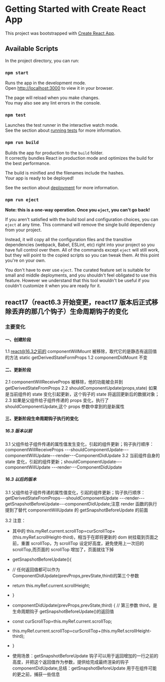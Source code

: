 # Getting Started with Create React App

This project was bootstrapped with [Create React App](https://github.com/facebook/create-react-app).

## Available Scripts

In the project directory, you can run:

### `npm start`

Runs the app in the development mode.\
Open [http://localhost:3000](http://localhost:3000) to view it in your browser.

The page will reload when you make changes.\
You may also see any lint errors in the console.

### `npm test`

Launches the test runner in the interactive watch mode.\
See the section about [running tests](https://facebook.github.io/create-react-app/docs/running-tests) for more information.

### `npm run build`

Builds the app for production to the `build` folder.\
It correctly bundles React in production mode and optimizes the build for the best performance.

The build is minified and the filenames include the hashes.\
Your app is ready to be deployed!

See the section about [deployment](https://facebook.github.io/create-react-app/docs/deployment) for more information.

### `npm run eject`

**Note: this is a one-way operation. Once you `eject`, you can't go back!**

If you aren't satisfied with the build tool and configuration choices, you can `eject` at any time. This command will remove the single build dependency from your project.

Instead, it will copy all the configuration files and the transitive dependencies (webpack, Babel, ESLint, etc) right into your project so you have full control over them. All of the commands except `eject` will still work, but they will point to the copied scripts so you can tweak them. At this point you're on your own.

You don't have to ever use `eject`. The curated feature set is suitable for small and middle deployments, and you shouldn't feel obligated to use this feature. However we understand that this tool wouldn't be useful if you couldn't customize it when you are ready for it.

## react17（react6.3 开始变更，react17 版本后正式移除丢弃的那几个钩子）生命周期钩子的变化

### 主要变化

#### 一、创建阶段

1.1 react@16.3之前的 componentWillMount 被移除，取代它的是静态有返回值的方法 static getDerivedStateFormProps
1.2 componentDidMount 不变

#### 二、更新阶段

2.1 componentWillReceiveProps 被移除，他的功能被合并到 getDerivedStateFromProps
2.2 shouldComponentUpdate(props,state) 如果是当前组件的 state 变化引起更新，这个钩子的 state 将返回更新后的数据对象；
2.3 如果是父组件给子组件传递的 props 变化，执行了 shouldComponentUpdate,这个 props 参数中拿到的是新属性

#### 三、更新阶段生命周期钩子执行的变化

##### 16.3 版本以前

3.1 父组件给子组件传递的属性值发生变化，引起的组件更新；钩子执行顺序：componentWillReceiveProps
---shouldComponentUpdate---componentWillUpdate---render---ComponentDidUpdate
3.2 当前组件自身的 state 变化，引起的组件更新；shouldComponentUpdate---componentWillUpdate
---render---ComponentDidUpdate

##### 16.3 以后的版本

3.1 父组件给子组件传递的属性值变化，引起的组件更新；钩子执行顺序：getDerivedStateFromProps---shouldComponentUpdate
---render---getSnapshotBeforeUpdate---componentDidUpdate;注意 render 函数的执行提到了替代 componentWillUpdate 的 getSnapshotBeforeUpdate 的前面

3.2 注意：

-   其中的 this.myRef.current.scrollTop=curScrollTop+(this.myRef.scrollHeight-third)，相当于在即将更新的 dom 树挂载到页面之前，重置 scrollTop，为 scrollTop 设定好高度，避免使用上一次旧的 scrollTop,而页面的 scrollTop 增加了，页面就往下掉

-   getSnapshotBeforeUpdate(){
-   // 任何返回值都可以作为 ComponentDidUpdate(prevProps,prevState,third)的第三个参数
-   return this.myRef.current.scrollHeight;
-   }
-   componentDidUpdate(prevProps,prevState,third) {
    // 第三参数 third，是生命周期钩子 getSnapshotBeforeUpdate()的返回值
-   const curScrollTop=this.myRef.current.scrollTop;
-   this.myRef.current.scrollTop=curScrollTop+(this.myRef.scrollHeight-third);
-   }
-   使用场景：getSnapshotBeforeUpdate 钩子可以用于返回增加的一行之前的高度，并把这个返回值作为参数，提供给完成最终渲染的钩子 componentDidUpdate;总结：getSnapshotBeforeUpdate 用于在组件可能的更之前，捕获一些信息
